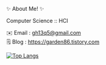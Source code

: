 ✨ About Me! ✨

Computer Science :: HCI

✉️ Email : <gh13q5@gmail.com>   
🗒️ Blog : <https://garden86.tistory.com>   

[![Top Langs](https://github-readme-stats.vercel.app/api/top-langs/?username=gh13q5&layout=donut&title_color=D11D70)](https://github.com/anuraghazra/github-readme-stats)
